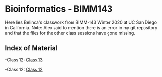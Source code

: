 # Bioinformatics - BIMM143

Here lies Belinda's classwork from BIMM-143 Winter 2020 at UC San Diego in California. 
Note: Alex said to mention there is an error in my git repository and that the files for the other class sessions have gone missing. 

## Index of Material

 -Class 12: [Class 13](https://github.com/belzhu/bimm143/tree/master/class_13)
 
 -Class 12: [Class 12](https://github.com/belzhu/bimm143/tree/master/class_12)
